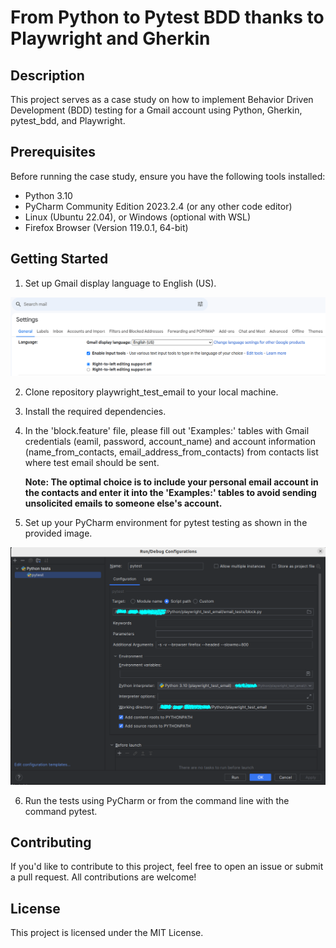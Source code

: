 # From Python to Pytest BDD thanks to Playwright and Gherkin

## Description

This project serves as a case study on how to implement Behavior Driven Development (BDD) testing for a Gmail account 
using Python, Gherkin, pytest_bdd, and Playwright.

## Prerequisites

Before running the case study, ensure you have the following tools installed:

- Python 3.10
- PyCharm Community Edition 2023.2.4 (or any other code editor)
- Linux (Ubuntu 22.04), or Windows (optional with WSL)
- Firefox Browser (Version 119.0.1, 64-bit)

## Getting Started

1. Set up Gmail display language to English (US).

![Gmail Display Language Configuration](/files/gmail_setup/gmail_display_language.png)

2. Clone repository playwright_test_email to your local machine.

3. Install the required dependencies.

4. In the 'block.feature' file, please fill out 'Examples:' tables with Gmail credentials (eamil, password, account_name) and
   account information (name_from_contacts, email_address_from_contacts) from contacts list where test email should be sent.
   
   **Note: The optimal choice is to include your personal email account in the contacts and enter it into the 'Examples:' 
   tables to avoid sending unsolicited emails to someone else's account.**

5. Set up your PyCharm environment for pytest testing as shown in the provided image.

![PyCharm Configuration](/files/pycharm_setup/pycharm_pytest_setup.png)

6. Run the tests using PyCharm or from the command line with the command pytest.

## Contributing
If you'd like to contribute to this project, feel free to open an issue or submit a pull request. 
All contributions are welcome!

## License
This project is licensed under the MIT License.